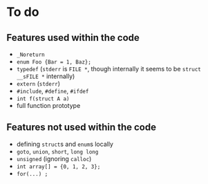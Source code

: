 # To do

## Features used within the code

- `_Noreturn`
- `enum Foo {Bar = 1, Baz};`
- `typedef` (`stderr` is `FILE *`, though internally it seems to be `struct __sFILE *` internally)
- `extern` (`stderr`)
- `#include`, `#define`, `#ifdef`
- `int f(struct A a)`
- full function prototype

## Features not used within the code

- defining `struct`s and `enum`s locally
- `goto`, `union`, `short`, `long long`
- `unsigned` (ignoring `calloc`)
- `int array[] = {0, 1, 2, 3};`
- `for(...) ;`
